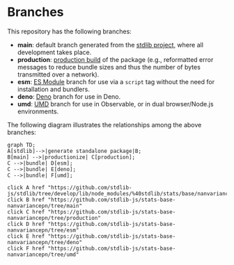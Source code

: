 <!--

@license Apache-2.0

Copyright (c) 2022 The Stdlib Authors.

Licensed under the Apache License, Version 2.0 (the "License");
you may not use this file except in compliance with the License.
You may obtain a copy of the License at

    http://www.apache.org/licenses/LICENSE-2.0

Unless required by applicable law or agreed to in writing, software
distributed under the License is distributed on an "AS IS" BASIS,
WITHOUT WARRANTIES OR CONDITIONS OF ANY KIND, either express or implied.
See the License for the specific language governing permissions and
limitations under the License.

-->

# Branches

This repository has the following branches:

-   **main**: default branch generated from the [stdlib project][stdlib-url], where all development takes place.
-   **production**: [production build][production-url] of the package (e.g., reformatted error messages to reduce bundle sizes and thus the number of bytes transmitted over a network).
-   **esm**: [ES Module][esm-url] branch for use via a `script` tag without the need for installation and bundlers.
-   **deno**: [Deno][deno-url] branch for use in Deno.
-   **umd**: [UMD][umd-url] branch for use in Observable, or in dual browser/Node.js environments.

The following diagram illustrates the relationships among the above branches:

```mermaid
graph TD;
A[stdlib]-->|generate standalone package|B;
B[main] -->|productionize| C[production];
C -->|bundle| D[esm];
C -->|bundle| E[deno];
C -->|bundle| F[umd];

click A href "https://github.com/stdlib-js/stdlib/tree/develop/lib/node_modules/%40stdlib/stats/base/nanvariancepn"
click B href "https://github.com/stdlib-js/stats-base-nanvariancepn/tree/main"
click C href "https://github.com/stdlib-js/stats-base-nanvariancepn/tree/production"
click D href "https://github.com/stdlib-js/stats-base-nanvariancepn/tree/esm"
click E href "https://github.com/stdlib-js/stats-base-nanvariancepn/tree/deno"
click F href "https://github.com/stdlib-js/stats-base-nanvariancepn/tree/umd"
```

[stdlib-url]: https://github.com/stdlib-js/stdlib/tree/develop/lib/node_modules/%40stdlib/stats/base/nanvariancepn
[production-url]: https://github.com/stdlib-js/stats-base-nanvariancepn/tree/production
[deno-url]: https://github.com/stdlib-js/stats-base-nanvariancepn/tree/deno
[umd-url]: https://github.com/stdlib-js/stats-base-nanvariancepn/tree/umd
[esm-url]: https://github.com/stdlib-js/stats-base-nanvariancepn/tree/esm